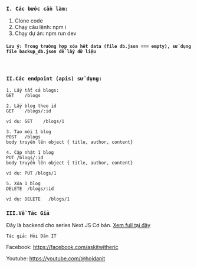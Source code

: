 ### `I. Các bước cần làm:`
1. Clone code
2. Chạy câu lệnh: npm i
3. Chạy dự án: npm run dev

#### `Lưu ý: Trong trường hợp xóa hết data (file db.json === empty), sử dụng file backup_db.json để lấy dữ liệu`

&nbsp;

 ### `II.Các endpoint (apis) sử dụng:`
 ```
1. Lấy tất cả blogs:
GET    /blogs

2. Lấy blog theo id
GET    /blogs/:id

ví dụ: GET    /blogs/1

3. Tạo mới 1 blog
POST   /blogs
body truyền lên object { title, author, content}

4. Cập nhật 1 blog
PUT /blogs/:id
body truyền lên object { title, author, content}

ví dụ: PUT /blogs/1

5. Xóa 1 blog
DELETE  /blogs/:id

ví dụ: DELETE   /blogs/1
```

### `III.Về Tác Giả`
Đây là backend cho series Next.JS Cơ bản.  [Xem full tại đây](https://www.google.com)

`Tác giả: Hỏi Dân IT`

Facebook: https://facebook.com/askitwitheric

Youtube: https://youtube.com/@hoidanit